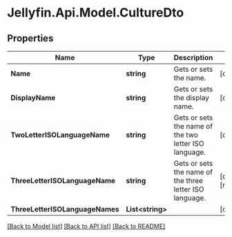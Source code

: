 
# Jellyfin.Api.Model.CultureDto

## Properties

Name | Type | Description | Notes
------------ | ------------- | ------------- | -------------
**Name** | **string** | Gets or sets the name. | [optional] 
**DisplayName** | **string** | Gets or sets the display name. | [optional] 
**TwoLetterISOLanguageName** | **string** | Gets or sets the name of the two letter ISO language. | [optional] 
**ThreeLetterISOLanguageName** | **string** | Gets or sets the name of the three letter ISO language. | [optional] [readonly] 
**ThreeLetterISOLanguageNames** | **List&lt;string&gt;** |  | [optional] 

[[Back to Model list]](../README.md#documentation-for-models)
[[Back to API list]](../README.md#documentation-for-api-endpoints)
[[Back to README]](../README.md)

